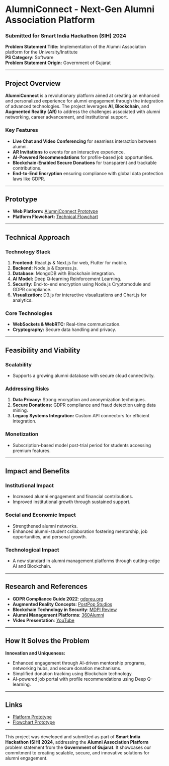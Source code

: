 # AlumniConnect - Next-Gen Alumni Association Platform

### Submitted for Smart India Hackathon (SIH) 2024  
**Problem Statement Title:** Implementation of the Alumni Association platform for the University/Institute   
**PS Category:** Software  
**Problem Statement Origin:** Government of Gujarat  

---

## Project Overview

**AlumniConnect** is a revolutionary platform aimed at creating an enhanced and personalized experience for alumni engagement through the integration of advanced technologies. The project leverages **AI**, **Blockchain**, and **Augmented Reality (AR)** to address the challenges associated with alumni networking, career advancement, and institutional support.

### Key Features
- **Live Chat and Video Conferencing** for seamless interaction between alumni.
- **AR Invitations** to events for an interactive experience.
- **AI-Powered Recommendations** for profile-based job opportunities.
- **Blockchain-Enabled Secure Donations** for transparent and trackable contributions.
- **End-to-End Encryption** ensuring compliance with global data protection laws like GDPR.

---

## Prototype
- **Web Platform:** [AlumniConnect Prototype](https://alumni-connection.netlify.app/)  
- **Platform Flowchart:** [Technical Flowchart](https://alumni-connect-flowchart.netlify.app/)

---

## Technical Approach

### Technology Stack
1. **Frontend:** React.js & Next.js for web, Flutter for mobile.
2. **Backend:** Node.js & Express.js.
3. **Database:** MongoDB with Blockchain integration.
4. **AI Model:** Deep Q-learning Reinforcement Learning.
5. **Security:** End-to-end encryption using Node.js Cryptomodule and GDPR compliance.
6. **Visualization:** D3.js for interactive visualizations and Chart.js for analytics.

### Core Technologies
- **WebSockets & WebRTC:** Real-time communication.
- **Cryptography:** Secure data handling and privacy.

---

## Feasibility and Viability

### Scalability
- Supports a growing alumni database with secure cloud connectivity.

### Addressing Risks
1. **Data Privacy:** Strong encryption and anonymization techniques.
2. **Secure Donations:** GDPR compliance and fraud detection using data mining.
3. **Legacy Systems Integration:** Custom API connectors for efficient integration.

### Monetization
- Subscription-based model post-trial period for students accessing premium features.

---

## Impact and Benefits

### Institutional Impact
- Increased alumni engagement and financial contributions.
- Improved institutional growth through sustained support.

### Social and Economic Impact
- Strengthened alumni networks.
- Enhanced alumni-student collaboration fostering mentorship, job opportunities, and personal growth.

### Technological Impact
- A new standard in alumni management platforms through cutting-edge AI and Blockchain.

---

## Research and References

- **GDPR Compliance Guide 2022**: [gdpreu.org](https://www.gdpreu.org/gdpr-compliance/)  
- **Augmented Reality Concepts**: [PostPop Studios](https://www.postpopstudios.com/post/augmented-reality-ar-for-events-5-immersive-activation-concepts)  
- **Blockchain Technology in Security**: [MDPI Review](https://www.mdpi.com/2813-5288/1/2/5)  
- **Alumni Management Platforms**: [360Alumni](https://www.360alumni.com/)  
- **Video Presentation**: [YouTube](https://www.youtube.com/watch?v=eWppxqURI8o)

---

## How It Solves the Problem

**Innovation and Uniqueness:**
- Enhanced engagement through AI-driven mentorship programs, networking hubs, and secure donation mechanisms.
- Simplified donation tracking using Blockchain technology.
- AI-powered job portal with profile recommendations using Deep Q-learning.

---

## Links

- [Platform Prototype](https://alumni-connection.netlify.app/)  
- [Flowchart Prototype](https://alumni-connect-flowchart.netlify.app/)  

---

This project was developed and submitted as part of **Smart India Hackathon (SIH) 2024**, addressing the **Alumni Association Platform** problem statement from the **Government of Gujarat**. It showcases our commitment to creating scalable, secure, and innovative solutions for alumni engagement.

